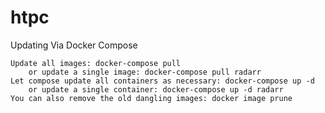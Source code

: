 # htpc

Updating Via Docker Compose

    Update all images: docker-compose pull
        or update a single image: docker-compose pull radarr
    Let compose update all containers as necessary: docker-compose up -d
        or update a single container: docker-compose up -d radarr
    You can also remove the old dangling images: docker image prune
